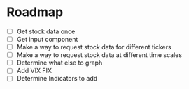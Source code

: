 # Roadmap
- [ ] Get stock data once
- [ ] Get input component
- [ ] Make a way to request stock data for different tickers
- [ ] Make a way to request stock data at different time scales
- [ ] Determine what else to graph
- [ ] Add VIX FIX
- [ ] Determine Indicators to add
